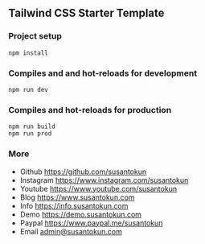 ## Tailwind CSS Starter Template

### Project setup
```
npm install

```

### Compiles and and hot-reloads for development
```
npm run dev
```

### Compiles and hot-reloads for production
```
npm run build
npm run prod
```

### More
- Github https://github.com/susantokun
- Instagram https://www.instagram.com/susantokun
- Youtube https://www.youtube.com/susantokun
- Blog https://www.susantokun.com
- Info https://info.susantokun.com
- Demo https://demo.susantokun.com
- Paypal https://www.paypal.me/susantokun
- Email admin@susantokun.com